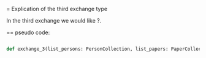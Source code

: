 = Explication of the third exchange type

In the third exchange we would like ?.

== pseudo code:

```python

def exchange_3(list_persons: PersonCollection, list_papers: PaperCollection):
    

```